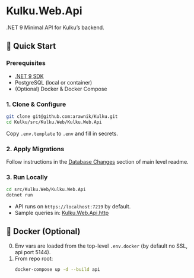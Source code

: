 ﻿# Kulku.Web.Api

.NET 9 Minimal API for Kulku’s backend.


## 🚀 Quick Start

### Prerequisites
- [.NET 9 SDK](https://dotnet.microsoft.com/download/dotnet/9.0)
- PostgreSQL (local or container)
- (Optional) Docker & Docker Compose


### 1. Clone & Configure

```bash
git clone git@github.com:arawnik/Kulku.git
cd Kulku/src/Kulku.Web/Kulku.Web.Api
```

Copy `.env.template` to `.env` and fill in secrets.


### 2. Apply Migrations

Follow instructions in the [Database Changes](../../../README.md#-database-changes) section of main level readme.


### 3. Run Locally
```bash
cd src/Kulku.Web/Kulku.Web.Api
dotnet run
```

- API runs on `https://localhost:7219` by default.
- Sample queries in: [Kulku.Web.Api.http](Kulku.Web.Api.http)


## 🐳 Docker (Optional)

0. Env vars are loaded from the top-level `.env.docker` (by default no SSL, api port 5144).
1. From repo root:
   ```bash
   docker-compose up -d --build api
   ```
